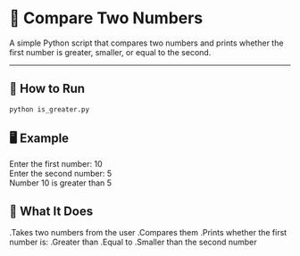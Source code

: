 # 🔎 Compare Two Numbers

A simple Python script that compares two numbers and prints whether the first number is greater, smaller, or equal to the second.

---

## 🚀 How to Run

```bash
python is_greater.py
```

## 🖥️ Example

Enter the first number: 10  
Enter the second number: 5  
Number 10 is greater than 5

## 🔧 What It Does
.Takes two numbers from the user
.Compares them
.Prints whether the first number is:
.Greater than
.Equal to
.Smaller than the second number
